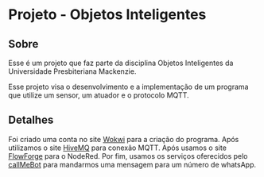 # Projeto - Objetos Inteligentes


## Sobre

Esse é um projeto que faz parte da disciplina Objetos Inteligentes da Universidade Presbiteriana Mackenzie.

Esse projeto visa o desenvolvimento e a implementação de um programa que utilize um sensor, um atuador e o protocolo MQTT.


## Detalhes

 Foi criado uma conta no site [Wokwi](https://wokwi.com/) para a criação do programa.
 Após utilizamos o site [HiveMQ](https://www.hivemq.com/) para conexão MQTT.
 Após usamos o site [FlowForge](https://flowforge.com/) para o NodeRed.
 Por fim, usamos os serviços oferecidos pelo [callMeBot](https://www.callmebot.com/blog/free-api-whatsapp-messages/) para mandarmos uma mensagem para um número de whatsApp.
